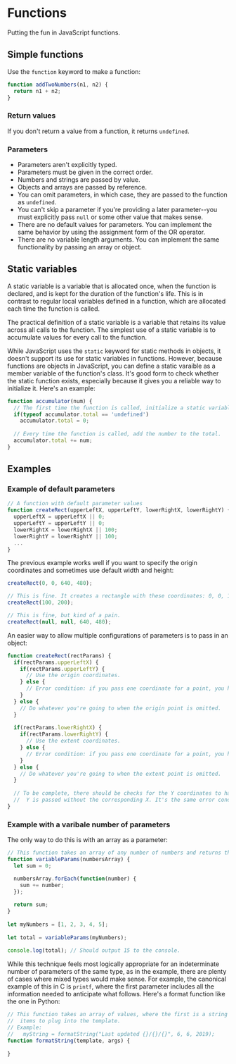 # Functions

Putting the fun in JavaScript functions.

## Simple functions

Use the `function` keyword to make a function:

```javascript
function addTwoNumbers(n1, n2) {
  return n1 + n2;
}
```

### Return values

If you don't return a value from a function, it returns `undefined`.

### Parameters

-   Parameters aren't explicitly typed.
-   Parameters must be given in the correct order.
-   Numbers and strings are passed by value.
-   Objects and arrays are passed by reference.
-   You can omit parameters, in which case, they are passed to the function as `undefined`.
-   You can't skip a parameter if you're providing a later parameter--you must explicitly pass `null`
    or some other value that makes sense.
-   There are no default values for parameters. You can implement the same behavior by using the 
    assignment form of the OR operator.
-   There are no variable length arguments. You can implement the same functionality by passing an array
    or object.
    
## Static variables

A static variable is a variable that is allocated once, when the function is declared, and is kept
for the duration of the function's life. This is in contrast to regular local variables defined in
a function, which are allocated each time the function is called.

The practical definition of a static variable is a variable that retains its value across all calls
to the function. The simplest use of a static variable is to accumulate values for every call to the
function.

While JavaScript uses the `static` keyword for static methods in objects, it doesn't support its use
for static variables in functions. However, because functions are objects in JavaScript, you can
define a static varaible as a member variable of the function's class. It's good form to check whether
the static function exists, especially because it gives you a reliable way to initialize it. Here's an
example:

```javascript
function accumulator(num) {
  // The first time the function is called, initialize a static variable.
  if(typeof accumulator.total == 'undefined')
    accumulator.total = 0;
  
  // Every time the function is called, add the number to the total.
  accumulator.total += num;
}
```

## Examples

### Example of default parameters

```javascript
// A function with default parameter values
function createRect(upperLeftX, upperLeftY, lowerRightX, lowerRightY) {
  upperLeftX = upperLeftX || 0;
  upperLeftY = upperLeftY || 0;
  lowerRightX = lowerRightX || 100;
  lowerRightY = lowerRightY || 100;
  ...
}
```

The previous example works well if you want to specify the origin coordinates and sometimes use default
width and height:

```javascript
createRect(0, 0, 640, 480);

// This is fine. It creates a rectangle with these coordinates: 0, 0, 100, 200.
createRect(100, 200);

// This is fine, but kind of a pain.
createRect(null, null, 640, 480);
```

An easier way to allow multiple configurations of parameters is to pass in an object:

```javascript
function createRect(rectParams) {
  if(rectParams.upperLeftX) {
    if(rectParams.upperLeftY) {
      // Use the origin coordinates.
    } else {
      // Error condition: if you pass one coordinate for a point, you have to pass the other.
    }
  } else {
    // Do whatever you're going to when the origin point is omitted.
  }
  
  if(rectParams.lowerRightX) {
    if(rectParams.lowerRightY) {
      // Use the extent coordinates.
    } else {
      // Error condition: if you pass one coordinate for a point, you have to pass the other.
    }
  } else {
    // Do whatever you're going to when the extent point is omitted.
  }
  
  // To be complete, there should be checks for the Y coordinates to handle the case where a
  //  Y is passed without the corresponding X. It's the same error condition used above.
}
```

### Example with a varibale number of parameters

The only way to do this is with an array as a parameter:

```javascript
// This function takes an array of any number of numbers and returns their sum.
function variableParams(numbersArray) {
  let sum = 0;

  numbersArray.forEach(function(number) {
    sum += number;
  });
    
  return sum;
}
  
let myNumbers = [1, 2, 3, 4, 5];
  
let total = variableParams(myNumbers);
  
console.log(total); // Should output 15 to the console.
```

While this technique feels most logically appropriate for an indeterminate number of parameters
of the same type, as in the example, there are plenty of cases where mixed types would make sense.
For example, the canonical example of this in C is `printf`, where the first parameter includes
all the information needed to anticipate what follows. Here's a format function like the one in
Python:

```javascript
// This function takes an array of values, where the first is a string template and the rest are
//  items to plug into the template.
// Example:
//   myString = formatString("Last updated {}/{}/{}", 6, 6, 2019);
function formatString(template, args) {
  
}
```
